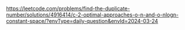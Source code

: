 ​https://leetcode.com/problems/find-the-duplicate-number/solutions/4916414/c-2-optimal-approaches-o-n-and-o-nlogn-constant-space/?envType=daily-question&envId=2024-03-24
